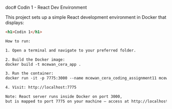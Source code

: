  doc# Codin 1 - React Dev Environment

This project sets up a simple React development environment in Docker that displays:

```html
<h1>Codin 1</h1>

How to run:

1. Open a terminal and navigate to your preferred folder.

2. Build the Docker image:
docker build -t mcewan_cera_app .

3. Run the container:
docker run -it -p 7775:3000 --name mcewan_cera_coding_assignment11 mcewan_cera_app

4. Visit: http://localhost:7775

Note: React server runs inside Docker on port 3000,
but is mapped to port 7775 on your machine — access at http://localhost:7775